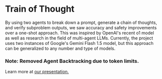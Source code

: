 # Train of Thought

By using two agents to break down a prompt, generate a
chain of thoughts, and verify subproblem outputs, we saw
accuracy and safety improvements over a one-shot approach.
This was inspired by OpenAI's recent o1 model as well as
research in the field of multi-agent LLMs. Currently, the
project uses two instances of Google's Gemini Flash 1.5
model, but this approach can be generalized to any number
and type of models.

### Note: Removed Agent Backtracking due to token limits.

Learn more at [our presentation.](https://cmu.box.com/s/xdaft9t8l1v9yvsfsb5evv2p1jfj0t43)

